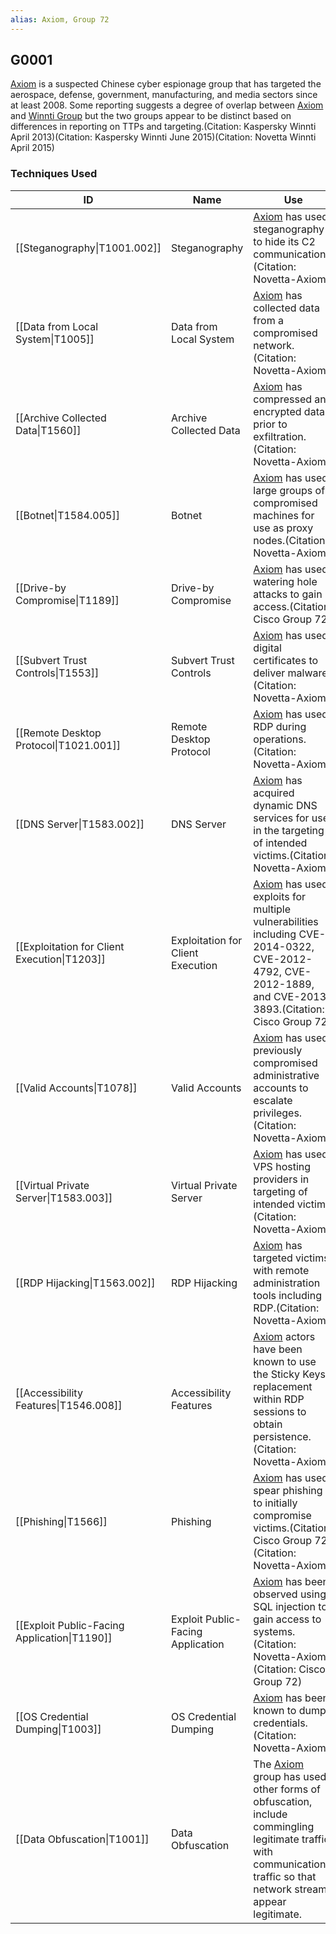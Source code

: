 ```yaml
---
alias: Axiom, Group 72
---
```


## G0001

[Axiom](https://attack.mitre.org/groups/G0001) is a suspected Chinese cyber espionage group that has targeted the aerospace, defense, government, manufacturing, and media sectors since at least 2008. Some reporting suggests a degree of overlap between [Axiom](https://attack.mitre.org/groups/G0001) and [Winnti Group](https://attack.mitre.org/groups/G0044) but the two groups appear to be distinct based on differences in reporting on TTPs and targeting.(Citation: Kaspersky Winnti April 2013)(Citation: Kaspersky Winnti June 2015)(Citation: Novetta Winnti April 2015)


### Techniques Used

| ID | Name | Use |
| --- | --- | --- |
| [[Steganography\|T1001.002]] | Steganography | [Axiom](https://attack.mitre.org/groups/G0001) has used steganography to hide its C2 communications.(Citation: Novetta-Axiom) |
| [[Data from Local System\|T1005]] | Data from Local System | [Axiom](https://attack.mitre.org/groups/G0001) has collected data from a compromised network.(Citation: Novetta-Axiom) |
| [[Archive Collected Data\|T1560]] | Archive Collected Data | [Axiom](https://attack.mitre.org/groups/G0001) has compressed and encrypted data prior to exfiltration.(Citation: Novetta-Axiom) |
| [[Botnet\|T1584.005]] | Botnet | [Axiom](https://attack.mitre.org/groups/G0001) has used large groups of compromised machines for use as proxy nodes.(Citation: Novetta-Axiom) |
| [[Drive-by Compromise\|T1189]] | Drive-by Compromise | [Axiom](https://attack.mitre.org/groups/G0001) has used watering hole attacks to gain access.(Citation: Cisco Group 72) |
| [[Subvert Trust Controls\|T1553]] | Subvert Trust Controls | [Axiom](https://attack.mitre.org/groups/G0001) has used digital certificates to deliver malware.(Citation: Novetta-Axiom) |
| [[Remote Desktop Protocol\|T1021.001]] | Remote Desktop Protocol | [Axiom](https://attack.mitre.org/groups/G0001) has used RDP during operations.(Citation: Novetta-Axiom) |
| [[DNS Server\|T1583.002]] | DNS Server | [Axiom](https://attack.mitre.org/groups/G0001) has acquired dynamic DNS services for use in the targeting of intended victims.(Citation: Novetta-Axiom) |
| [[Exploitation for Client Execution\|T1203]] | Exploitation for Client Execution | [Axiom](https://attack.mitre.org/groups/G0001) has used exploits for multiple vulnerabilities including CVE-2014-0322, CVE-2012-4792, CVE-2012-1889, and CVE-2013-3893.(Citation: Cisco Group 72) |
| [[Valid Accounts\|T1078]] | Valid Accounts | [Axiom](https://attack.mitre.org/groups/G0001) has used previously compromised administrative accounts to escalate privileges.(Citation: Novetta-Axiom) |
| [[Virtual Private Server\|T1583.003]] | Virtual Private Server | [Axiom](https://attack.mitre.org/groups/G0001) has used VPS hosting providers in targeting of intended victims.(Citation: Novetta-Axiom) |
| [[RDP Hijacking\|T1563.002]] | RDP Hijacking | [Axiom](https://attack.mitre.org/groups/G0001) has targeted victims with remote administration tools including RDP.(Citation: Novetta-Axiom) |
| [[Accessibility Features\|T1546.008]] | Accessibility Features | [Axiom](https://attack.mitre.org/groups/G0001) actors have been known to use the Sticky Keys replacement within RDP sessions to obtain persistence.(Citation: Novetta-Axiom) |
| [[Phishing\|T1566]] | Phishing | [Axiom](https://attack.mitre.org/groups/G0001) has used spear phishing to initially compromise victims.(Citation: Cisco Group 72)(Citation: Novetta-Axiom) |
| [[Exploit Public-Facing Application\|T1190]] | Exploit Public-Facing Application | [Axiom](https://attack.mitre.org/groups/G0001) has been observed using SQL injection to gain access to systems.(Citation: Novetta-Axiom)(Citation: Cisco Group 72) |
| [[OS Credential Dumping\|T1003]] | OS Credential Dumping | [Axiom](https://attack.mitre.org/groups/G0001) has been known to dump credentials.(Citation: Novetta-Axiom) |
| [[Data Obfuscation\|T1001]] | Data Obfuscation | The [Axiom](https://attack.mitre.org/groups/G0001) group has used other forms of obfuscation, include commingling legitimate traffic with communications traffic so that network streams appear legitimate. |
